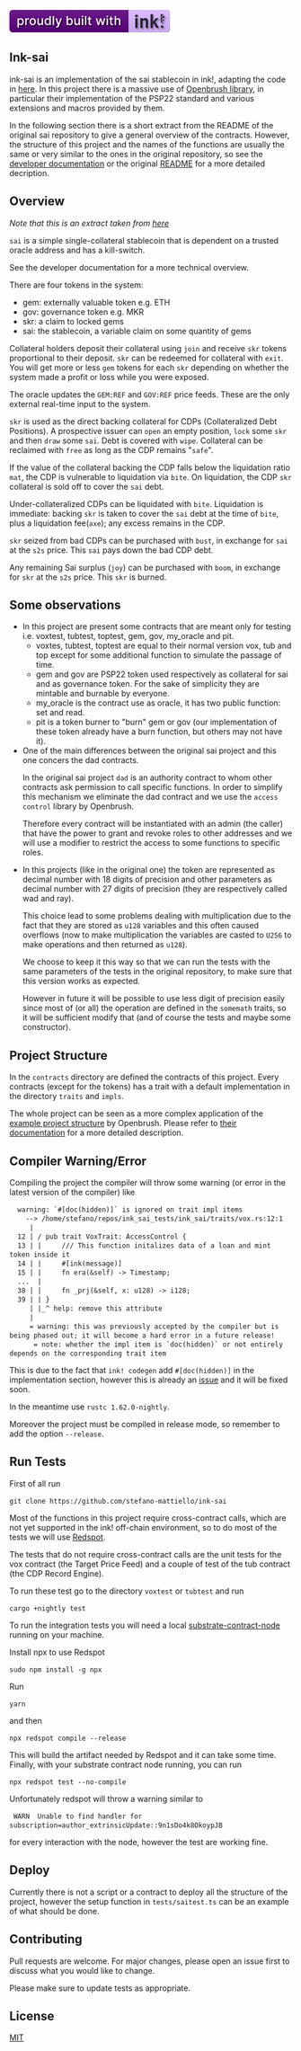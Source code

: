 [![Built with ink!](https://raw.githubusercontent.com/paritytech/ink/master/.images/badge.svg)](https://github.com/paritytech/ink)
## Ink-sai

ink-sai is an implementation of the sai stablecoin in ink!, adapting the code in [here](https://github.com/makerdao/sai/tree/master/src). In this project there is a massive use of [Openbrush library](https://openbrush.io/), in particular their implementation of the PSP22 standard and various extensions and macros provided by them.

In the following section there is a short extract from the README of the original sai repository to give a general overview of the contracts. However, the structure of this project and the names of the functions are usually the same or very similar to the ones in the original repository, so see the [developer documentation](https://github.com/makerdao/sai/blob/master/DEVELOPING.md) or the original [README](https://github.com/makerdao/sai#readme) for a more detailed decription.

## Overview
<em>Note that this is an extract taken from [here](https://github.com/makerdao/sai#readme)</em>
  
```sai``` is a simple single-collateral stablecoin that is dependent on a trusted oracle address and has a kill-switch.

See the developer documentation for a more technical overview.

There are four tokens in the system:
<ul>
  
  <li> gem: externally valuable token e.g. ETH</li>
  
  <li> gov: governance token e.g. MKR</li>
  
  <li> skr: a claim to locked gems</li>
  
  <li> sai: the stablecoin, a variable claim on some quantity of gems</li>
  
</ul> 

Collateral holders deposit their collateral using ```join``` and receive ```skr``` tokens proportional to their deposit. ```skr``` can be redeemed for collateral with ```exit```. You will get more or less ```gem``` tokens for each ```skr``` depending on whether the system made a profit or loss while you were exposed.

The oracle updates the ```GEM:REF``` and ```GOV:REF``` price feeds. These are the only external real-time input to the system.

```skr``` is used as the direct backing collateral for CDPs (Collateralized Debt Positions). A prospective issuer can ```open``` an empty position, ```lock``` some ```skr``` and then ```draw``` some ```sai```. Debt is covered with ```wipe```. Collateral can be reclaimed with ```free``` as long as the CDP remains "```safe```".

If the value of the collateral backing the CDP falls below the liquidation ratio ```mat```, the CDP is vulnerable to liquidation via ```bite```. On liquidation, the CDP ```skr``` collateral is sold off to cover the ```sai``` debt.

Under-collateralized CDPs can be liquidated with ```bite```. Liquidation is immediate: backing ```skr``` is taken to cover the ```sai``` debt at the time of ```bite```, plus a liquidation fee(```axe```); any excess remains in the CDP.

```skr``` seized from bad CDPs can be purchased with ```bust```, in exchange for ```sai``` at the ```s2s``` price. This ```sai``` pays down the bad CDP debt.

Any remaining Sai surplus (```joy```) can be purchased with ```boom```, in exchange for ```skr``` at the ```s2s``` price. This ```skr``` is burned.

## Some observations
<ul>
  <li>In this project are present some contracts that are meant only for testing i.e. voxtest, tubtest, toptest, gem, gov, my_oracle and pit.
    <ul>
<li>voxtes, tubtest, toptest are equal to their normal version vox, tub and top except for some additional function to simulate the passage of time.</li>
      <li>gem and gov are PSP22 token used respectively as collateral for sai and as governance token. For the sake of simplicity  they are mintable and burnable by everyone.</li>
    <li>my_oracle is the contract use as oracle, it has two public function: set and read.</li>
    <li>pit is a token burner to "burn" gem or gov (our implementation of these token already have a burn function, but others may not have it).</li></ul>
      </li> 
  
<li>One of the main differences between the original sai project and this one concers the dad contracts.
  
  In the original sai project ```dad``` is an authority contract to whom other contracts ask permission to call specific functions. In order to simplify this mechanism we eliminate the dad contract and we use the ```access control``` library by Openbrush.
  
Therefore every contract will be instantiated with an admin (the caller) that have the power to grant and revoke roles to other addresses and we will use a modifier to restrict the access to some functions to specific roles. </li>
  
<li>In this projects (like in the original one) the token are represented as decimal number with 18 digits of precision and other parameters as decimal number with 27 digits of precision (they are respectively called wad and ray).
  
  This choice lead to some problems dealing with multiplication due to the fact that they are stored as ```u128``` variables and this often caused overflows (now to make multiplication the variables are casted to ```U256``` to make operations and then returned as ```u128```).
  
  We choose to keep it this way so that we can run the tests with the same parameters of the tests in the original repository, to make sure that this version works as expected.
  
  However in future it will be possible to use less digit of precision easily since most of (or all) the operation are defined in the ```somemath``` traits, so it will be sufficient modify that (and of course the tests and maybe some constructor).
  </li>

</ul>

## Project Structure

In the ```contracts``` directory are defined the contracts of this project. Every contracts (except for the tokens) has a trait with a default implementation in the directory ```traits``` and ```impls```.

The whole project can be seen as a more complex application of the [example project structure](https://github.com/Supercolony-net/openbrush-contracts/tree/main/example_project_structure) by Openbrush. Please refer to [their documentation](https://docs.openbrush.io/smart-contracts/example/overview) for a more detailed description.

## Compiler Warning/Error

Compiling the project the compiler will throw some warning (or error in the latest version of the compiler) like 

      warning: `#[doc(hidden)]` is ignored on trait impl items
        --> /home/stefano/repos/ink_sai_tests/ink_sai/traits/vox.rs:12:1
         |
      12 | / pub trait VoxTrait: AccessControl {
      13 | |     /// This function initalizes data of a loan and mint token inside it
      14 | |     #[ink(message)]
      15 | |     fn era(&self) -> Timestamp;
      ...  |
      38 | |     fn _prj(&self, x: u128) -> i128;
      39 | | }
         | |_^ help: remove this attribute
         |
         = warning: this was previously accepted by the compiler but is being phased out; it will become a hard error in a future release!
          = note: whether the impl item is `doc(hidden)` or not entirely depends on the corresponding trait item

This is due to the fact that ```ink! codegen``` add ```#[doc(hidden)]``` in the implementation section, however this is already an [issue](https://github.com/paritytech/ink/issues/1269) and it will be fixed soon.

In the meantime use ```rustc 1.62.0-nightly```.

Moreover the project must be compiled in release mode, so remember to add the option ```--release```.

## Run Tests

First of all run

    git clone https://github.com/stefano-mattiello/ink-sai

Most of the functions in this project require cross-contract calls, which are not yet supported in the ink! off-chain environment, so to do most of the tests we will use [Redspot](https://docs.patract.io/en/redspot/intro/installation).

The tests that do not require cross-contract calls are the unit tests for the vox contract (the Target Price Feed) and a couple of test of the tub contract (the CDP Record Engine).

To run these test go to the directory ```voxtest``` or ```tubtest``` and run 

    cargo +nightly test

To run the integration tests you will need a local [substrate-contract-node](https://github.com/paritytech/substrate-contracts-node) running on your machine.

Install npx to use Redspot

    sudo npm install -g npx
    
Run 

    yarn
    
and then 

    npx redspot compile --release
    
This will build the artifact needed by Redspot and it can take some time.
Finally, with your substrate contract node running, you can run

    npx redspot test --no-compile

Unfortunately redspot will throw a warning similar to

     WARN  Unable to find handler for subscription=author_extrinsicUpdate::9n1sDo4k8OkoypJB
     
for every interaction with the node, however the test are working fine.


## Deploy

Currently there is not a script or a contract to deploy all the structure of the project, however the setup function in ```tests/saitest.ts``` can be an example of what should be done.


## Contributing
Pull requests are welcome. For major changes, please open an issue first to discuss what you would like to change.

Please make sure to update tests as appropriate.

## License
[MIT](https://choosealicense.com/licenses/mit/)
